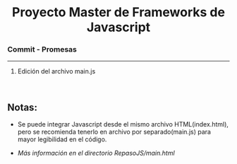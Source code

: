 

<h1 align="center">Proyecto Master de Frameworks de Javascript</h1>
<h3><b>Commit -</b> <strong>Promesas</strong></h3>
<hr>
<ol>
  <li>Edición del archivo main.js</li>
</ol>

<br>

<h2>Notas:</h2>
<ul>
  <li>
    Se puede integrar Javascript desde el mismo archivo HTML(index.html), pero se recomienda tenerlo en archivo 
    por separado(main.js) para mayor legibilidad en el código.
  </li>
</ul>

<ul>
  <li><em>Más información en el directorio RepasoJS/main.html</em></li>
</ul>


